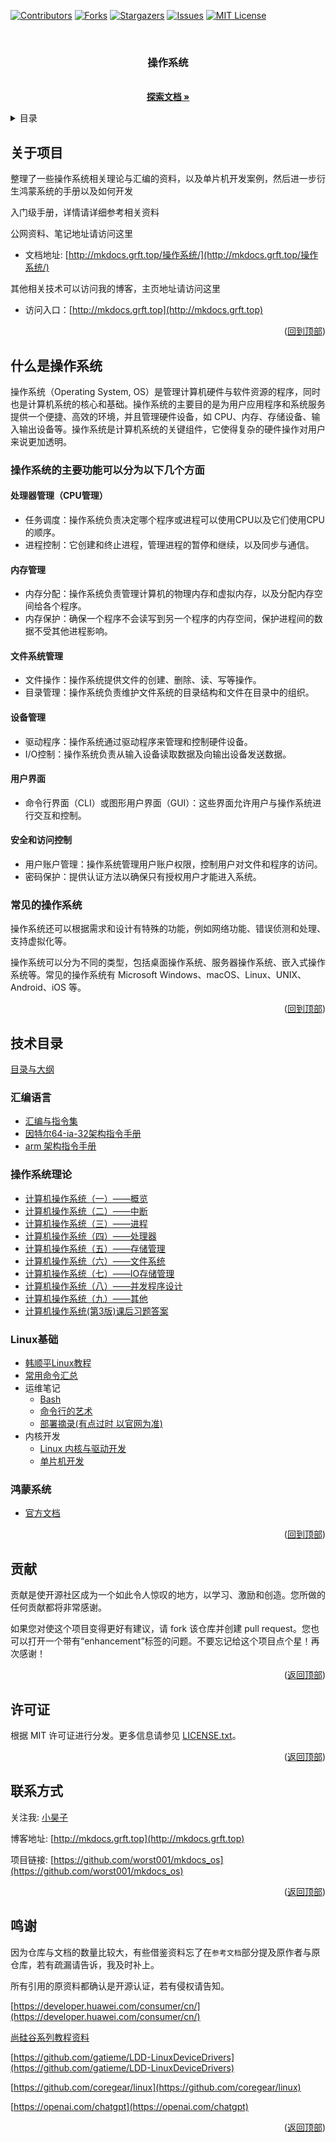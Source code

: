 <a name="readme-top"></a>
<!-- PROJECT SHIELDS -->

[![Contributors][contributors-shield]][contributors-url]
[![Forks][forks-shield]][forks-url]
[![Stargazers][stars-shield]][stars-url]
[![Issues][issues-shield]][issues-url]
[![MIT License][license-shield]][license-url]
<!-- [![LinkedIn][linkedin-shield]][linkedin-url] -->

<!-- PROJECT LOGO -->

<!-- 项目LOGO -->
<br />
<div align="center">
  <!-- <a href="http://mkdocs.grft.top"> -->
  <!--   <img src="https://xiyou-oss.oss-cn-shanghai.aliyuncs.com/mkdocs/logo.png" alt="Logo" width="480" height="270"> -->
  <!-- </a> -->

  <h3 align="center">操作系统</h3>

  <p align="center">
    <br />
    <a href="http://mkdocs.grft.top/操作系统/"><strong>探索文档 »</strong></a>
    <br />
  </p>
</div>

<!-- 目录 -->
<details>
  <summary>目录</summary>
  <ol>
    <li><a href="#关于项目">关于项目</a></li>
    <li><a href="#什么是操作系统">什么是操作系统</a></li>
    <li><a href="#技术目录">技术目录</a></li>
    <li><a href="#贡献">贡献</a></li>
    <li><a href="#许可证">许可证</a></li>
    <li><a href="#联系方式">联系方式</a></li>
    <li><a href="#鸣谢">鸣谢</a></li>
  </ol>
</details>

## 关于项目

整理了一些操作系统相关理论与汇编的资料，以及单片机开发案例，然后进一步衍生鸿蒙系统的手册以及如何开发

入门级手册，详情请详细参考相关资料

公网资料、笔记地址请访问这里 

- 文档地址: [http://mkdocs.grft.top/操作系统/](http://mkdocs.grft.top/操作系统/)

其他相关技术可以访问我的博客，主页地址请访问这里

- 访问入口：[http://mkdocs.grft.top](http://mkdocs.grft.top)

<p align="right">(<a href="#readme-top">回到顶部</a>)</p>

## 什么是操作系统

操作系统（Operating System, OS）是管理计算机硬件与软件资源的程序，同时也是计算机系统的核心和基础。操作系统的主要目的是为用户应用程序和系统服务提供一个便捷、高效的环境，并且管理硬件设备，如 CPU、内存、存储设备、输入输出设备等。操作系统是计算机系统的关键组件，它使得复杂的硬件操作对用户来说更加透明。

### 操作系统的主要功能可以分为以下几个方面

#### 处理器管理（CPU管理）
+ 任务调度：操作系统负责决定哪个程序或进程可以使用CPU以及它们使用CPU的顺序。
+ 进程控制：它创建和终止进程，管理进程的暂停和继续，以及同步与通信。

#### 内存管理
+ 内存分配：操作系统负责管理计算机的物理内存和虚拟内存，以及分配内存空间给各个程序。
+ 内存保护：确保一个程序不会读写到另一个程序的内存空间，保护进程间的数据不受其他进程影响。

#### 文件系统管理
+ 文件操作：操作系统提供文件的创建、删除、读、写等操作。
+ 目录管理：操作系统负责维护文件系统的目录结构和文件在目录中的组织。

#### 设备管理
+ 驱动程序：操作系统通过驱动程序来管理和控制硬件设备。
+ I/O控制：操作系统负责从输入设备读取数据及向输出设备发送数据。

#### 用户界面
+ 命令行界面（CLI）或图形用户界面（GUI）：这些界面允许用户与操作系统进行交互和控制。

#### 安全和访问控制
+ 用户账户管理：操作系统管理用户账户权限，控制用户对文件和程序的访问。
+ 密码保护：提供认证方法以确保只有授权用户才能进入系统。

### 常见的操作系统
操作系统还可以根据需求和设计有特殊的功能，例如网络功能、错误侦测和处理、支持虚拟化等。

操作系统可以分为不同的类型，包括桌面操作系统、服务器操作系统、嵌入式操作系统等。常见的操作系统有 Microsoft Windows、macOS、Linux、UNIX、Android、iOS 等。

<p align="right">(<a href="#readme-top">回到顶部</a>)</p>


## 技术目录

[目录与大纲](index.md)

### 汇编语言

+ [汇编与指令集](汇编语言/汇编与指令集.md)
+ [因特尔64-ia-32架构指令手册](汇编语言/64-ia-32-architectures-software-developer-vol-1-manual.pdf)
+ [arm 架构指令手册](汇编语言/arm指令集及汇编.pdf)


### 操作系统理论

+ [计算机操作系统（一）——概览](理论知识/计算机操作系统（一）——概览.md)
+ [计算机操作系统（二）——中断](理论知识/计算机操作系统（二）——中断.md)
+ [计算机操作系统（三）——进程](理论知识/计算机操作系统（三）——进程.md)
+ [计算机操作系统（四）——处理器](理论知识/计算机操作系统（四）——处理器.md)
+ [计算机操作系统（五）——存储管理](理论知识/计算机操作系统（五）——存储管理.md)
+ [计算机操作系统（六）——文件系统](理论知识/计算机操作系统（六）——文件系统.md)
+ [计算机操作系统（七）——IO存储管理](理论知识/计算机操作系统（七）——IO存储管理.md)
+ [计算机操作系统（八）——并发程序设计](理论知识/计算机操作系统（八）——并发程序设计.md)
+ [计算机操作系统（九）——其他](理论知识/计算机操作系统（九）——其他.md)
+ [计算机操作系统(第3版)课后习题答案](理论知识/计算机操作系统(第3版)课后习题答案.md)


### Linux基础

+ [韩顺平Linux教程](Linux基础/韩顺平_2021图解Linux全面升级.pdf)
+ [常用命令汇总](Linux基础/命令汇总.md)
+ 运维笔记
    + [Bash](运维笔记/bash.md)
    + [命令行的艺术](运维笔记/the-art-of-command-line.md)
    + [部署摘录(有点过时 以官网为准)](https://github.com/coregear/linux)
+ 内核开发
    + [Linux 内核与驱动开发](https://github.com/gatieme/LDD-LinuxDeviceDrivers)
    + [单片机开发](https://www.dotcpp.com/course/scm/)


### 鸿蒙系统

+ [官方文档](https://developer.harmonyos.com/cn/docs/documentation/doc-guides-V3/arkts-get-started-0000001504769321-V3)

<p align="right">(<a href="#readme-top">回到顶部</a>)</p>


<!-- 贡献 -->

## 贡献

贡献是使开源社区成为一个如此令人惊叹的地方，以学习、激励和创造。您所做的任何贡献都将非常感谢。

如果您对使这个项目变得更好有建议，请 fork 该仓库并创建 pull request。您也可以打开一个带有“enhancement”标签的问题。不要忘记给这个项目点个星！再次感谢！

<p align="right">(<a href="#readme-top">返回顶部</a>)</p>


<!-- 许可证 -->
## 许可证

根据 MIT 许可证进行分发。更多信息请参见 [LICENSE.txt](LICENSE)。

<p align="right">(<a href="#readme-top">返回顶部</a>)</p>

<!-- 联系方式 -->
## 联系方式

关注我: [小昊子](https://github.com/worst001)

博客地址: [http://mkdocs.grft.top](http://mkdocs.grft.top)

项目链接: [https://github.com/worst001/mkdocs_os](https://github.com/worst001/mkdocs_os)

<p align="right">(<a href="#readme-top">返回顶部</a>)</p>

## 鸣谢

因为仓库与文档的数量比较大，有些借鉴资料忘了在`参考文档`部分提及原作者与原仓库，若有疏漏请告诉，我及时补上。

所有引用的原资料都确认是开源认证，若有侵权请告知。

[https://developer.huawei.com/consumer/cn/](https://developer.huawei.com/consumer/cn/)

[尚硅谷系列教程资料](http://www.atguigu.com/opensource.shtml)

[https://github.com/gatieme/LDD-LinuxDeviceDrivers](https://github.com/gatieme/LDD-LinuxDeviceDrivers)

[https://github.com/coregear/linux](https://github.com/coregear/linux)

[https://openai.com/chatgpt](https://openai.com/chatgpt)

<p align="right">(<a href="#readme-top">返回顶部</a>)</p>

<!-- links -->
[your-project-path]:shaojintian/Best_README_template
[contributors-shield]: https://img.shields.io/github/contributors/worst001/mkdocs_os.svg?style=flat-square
[contributors-url]: https://github.com/worst001/mkdocs_os/graphs/contributors
[forks-shield]: https://img.shields.io/github/forks/worst001/mkdocs_os.svg?style=flat-square
[forks-url]: https://github.com/worst001/mkdocs_os/network/members
[stars-shield]: https://img.shields.io/github/stars/worst001/mkdocs_os.svg?style=flat-square
[stars-url]: https://github.com/worst001/mkdocs_os/stargazers
[issues-shield]: https://img.shields.io/github/issues/worst001/mkdocs_os.svg?style=flat-square
[issues-url]: https://img.shields.io/github/issues/worst001/mkdocs_os.svg
[license-shield]: https://img.shields.io/github/license/worst001/mkdocs_os.svg?style=flat-square
[license-url]: https://github.com/worst001/mkdocs_os/blob/main/LICENSE.txt
<!-- [linkedin-shield]: https://img.shields.io/badge/-LinkedIn-black.svg?style=flat-square&logo=linkedin&colorB=555 -->
<!-- [linkedin-url]: https://linkedin.com/in/shaojintian -->
